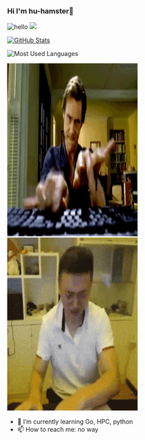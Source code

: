 ###  Hi I'm hu-hamster👋

![hello](https://views.whatilearened.today/views/github/hu-hamster/deplives.svg)
![](https://img.shields.io/badge/%E5%86%99%E4%BD%9C%E5%B7%A5%E5%85%B7-VS%20Code-green)

<a href="https://github.com/hu-hamster">
  <img alt="GitHub Stats" src="https://github-readme-stats.vercel.app/api?username=hu-hamster&include_all_commits=true&theme=dracula" />
</a>

![Most Used Languages](https://github-readme-stats.vercel.app/api/top-langs/?username=hu-hamster&theme=dracula&layout=compact)

<img src="https://github.com/hu-hamster/hu-hamster/blob/main/do.gif" width=60% height="400"></img>
<img src="https://github.com/hu-hamster/hu-hamster/blob/main/gan.gif" width=60% height="400"></img>


- 🌱 I’m currently learning Go, HPC, python
- 📫 How to reach me: no way


<!--
**hu-hamster/hu-hamster** is a ✨ _special_ ✨ repository because its `README.md` (this file) appears on your GitHub profile.

Here are some ideas to get you started:

- 🔭 I’m currently working on ...
- 🌱 I’m currently learning ...
- 👯 I’m looking to collaborate on ...
- 🤔 I’m looking for help with ...
- 💬 Ask me about ...
- 📫 How to reach me: ...
- 😄 Pronouns: ...
- ⚡ Fun fact: ...
-->
